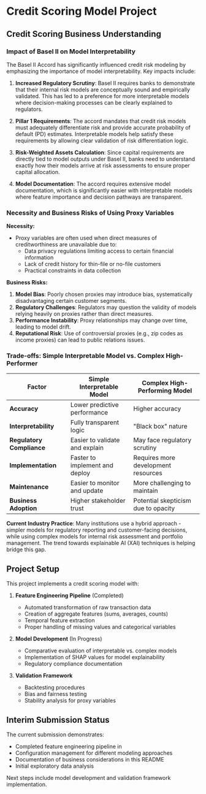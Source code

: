 # Credit Scoring Model Project

## Credit Scoring Business Understanding

### Impact of Basel II on Model Interpretability

The Basel II Accord has significantly influenced credit risk modeling by emphasizing the importance of model interpretability. Key impacts include:

1. **Increased Regulatory Scrutiny**: Basel II requires banks to demonstrate that their internal risk models are conceptually sound and empirically validated. This has led to a preference for more interpretable models where decision-making processes can be clearly explained to regulators.

2. **Pillar 1 Requirements**: The accord mandates that credit risk models must adequately differentiate risk and provide accurate probability of default (PD) estimates. Interpretable models help satisfy these requirements by allowing clear validation of risk differentiation logic.

3. **Risk-Weighted Assets Calculation**: Since capital requirements are directly tied to model outputs under Basel II, banks need to understand exactly how their models arrive at risk assessments to ensure proper capital allocation.

4. **Model Documentation**: The accord requires extensive model documentation, which is significantly easier with interpretable models where feature importance and decision pathways are transparent.

### Necessity and Business Risks of Using Proxy Variables

**Necessity:**
- Proxy variables are often used when direct measures of creditworthiness are unavailable due to:
  - Data privacy regulations limiting access to certain financial information
  - Lack of credit history for thin-file or no-file customers
  - Practical constraints in data collection

**Business Risks:**
1. **Model Bias**: Poorly chosen proxies may introduce bias, systematically disadvantaging certain customer segments.
2. **Regulatory Challenges**: Regulators may question the validity of models relying heavily on proxies rather than direct measures.
3. **Performance Instability**: Proxy relationships may change over time, leading to model drift.
4. **Reputational Risk**: Use of controversial proxies (e.g., zip codes as income proxies) can lead to public relations issues.

### Trade-offs: Simple Interpretable Model vs. Complex High-Performer

| Factor                | Simple Interpretable Model          | Complex High-Performing Model       |
|-----------------------|-------------------------------------|-------------------------------------|
| **Accuracy**          | Lower predictive performance        | Higher accuracy                     |
| **Interpretability**  | Fully transparent logic             | "Black box" nature                  |
| **Regulatory Compliance** | Easier to validate and explain | May face regulatory scrutiny        |
| **Implementation**    | Faster to implement and deploy      | Requires more development resources |
| **Maintenance**       | Easier to monitor and update        | More challenging to maintain        |
| **Business Adoption** | Higher stakeholder trust            | Potential skepticism due to opacity |

**Current Industry Practice**: Many institutions use a hybrid approach - simpler models for regulatory reporting and customer-facing decisions, while using complex models for internal risk assessment and portfolio management. The trend towards explainable AI (XAI) techniques is helping bridge this gap.

## Project Setup

This project implements a credit scoring model with:

1. **Feature Engineering Pipeline** (Completed)
   - Automated transformation of raw transaction data
   - Creation of aggregate features (sums, averages, counts)
   - Temporal feature extraction
   - Proper handling of missing values and categorical variables

2. **Model Development** (In Progress)
   - Comparative evaluation of interpretable vs. complex models
   - Implementation of SHAP values for model explainability
   - Regulatory compliance documentation

3. **Validation Framework**
   - Backtesting procedures
   - Bias and fairness testing
   - Stability analysis for proxy variables

## Interim Submission Status

The current submission demonstrates:
- Completed feature engineering pipeline in 
- Configuration management for different modeling approaches
- Documentation of business considerations in this README
- Initial exploratory data analysis 

Next steps include model development and validation framework implementation.